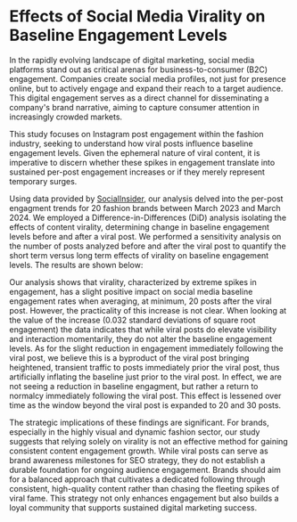 # Effects of Social Media Virality on Baseline Engagement Levels

In the rapidly evolving landscape of digital marketing, social media platforms stand out as critical arenas for business-to-consumer (B2C) engagement. Companies create social media profiles, not just for presence online, but to actively engage and expand their reach to a target audience. This digital engagement serves as a direct channel for disseminating a company's brand narrative, aiming to capture consumer attention in increasingly crowded markets.

This study focuses on Instagram post engagement within the fashion industry, seeking to understand how viral posts influence baseline engagement levels. Given the ephemeral nature of viral content, it is imperative to discern whether these spikes in engagement translate into sustained per-post engagement increases or if they merely represent temporary surges. 

Using data provided by [SocialInsider](https://www.socialinsider.io/), our analysis delved into the per-post engagment trends for 20 fashion brands between March 2023 and March 2024. We employed a Difference-in-Differences (DiD) analysis isolating the effects of content virality, determining change in baseline engagement levels before and after a viral post. We performed a sensitivity analysis on the number of posts analyzed before and after the viral post to quantify the short term versus long term effects of virality on baseline engagement levels. The results are shown below:

Our analysis shows that virality, characterized by extreme spikes in engagement, has a slight positive impact on social media baseline engagement rates when averaging, at minimum, 20 posts after the viral post. However, the practicality of this increase is not clear. When looking at the value of the increase (0.032 standard deviations of square root engagement) the data indicates that while viral posts do elevate visibility and interaction momentarily, they do not alter the baseline engagement levels. As for the slight reduction in engagement immediately following the viral post, we believe this is a byproduct of the viral post bringing heightened, transient traffic to posts immediately prior the viral post, thus artificially inflating the baseline just prior to the viral post. In effect, we are not seeing a reduction in baseline engagment, but rather a return to normalcy immediately following the viral post. This effect is lessened over time as the window beyond the viral post is expanded to 20 and 30 posts.

The strategic implications of these findings are significant. For brands, especially in the highly visual and dynamic fashion sector, our study suggests that relying solely on virality is not an effective method for gaining consistent content engagement growth. While viral posts can serve as brand awareness milestones for SEO strategy, they do not establish a durable foundation for ongoing audience engagement. Brands should aim for a balanced approach that cultivates a dedicated following through consistent, high-quality content rather than chasing the fleeting spikes of viral fame. This strategy not only enhances engagement but also builds a loyal community that supports sustained digital marketing success.
